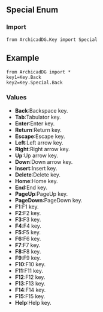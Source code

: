 ## Special Enum

### Import
```
from ArchicadDG.Key import Special
``` 

## Example
```
from ArchicadDG import *
key1=Key.Back
key2=Key.Special.Back
```

### Values
* **Back**:Backspace key.
* **Tab**:Tabulator key.
* **Enter**:Enter key.
* **Return**:Return key.
* **Escape**:Escape key.
* **Left**:Left arrow key.
* **Right**:Right arrow key.
* **Up**:Up arrow key.
* **Down**:Down arrow key.
* **Insert**:Insert key.
* **Delete**:Delete key.
* **Home**:Home key.
* **End**:End key.
* **PageUp**:PageUp key.
* **PageDown**:PageDown key.
* **F1**:F1 key.
* **F2**:F2 key.
* **F3**:F3 key.
* **F4**:F4 key.
* **F5**:F5 key.
* **F6**:F6 key.
* **F7**:F7 key.
* **F8**:F8 key.
* **F9**:F9 key.
* **F10**:F10 key.
* **F11**:F11 key.
* **F12**:F12 key.
* **F13**:F13 key.
* **F14**:F14 key.
* **F15**:F15 key.
* **Help**:Help key.